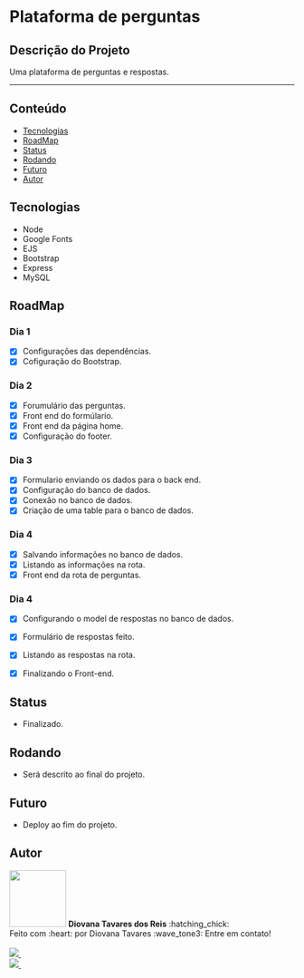 # Plataforma de perguntas

## Descrição do Projeto
Uma plataforma de perguntas e respostas.
<hr></hr>

## Conteúdo
* [Tecnologias](#Tecnologias)
* [RoadMap](#RoadMap)
* [Status](#Status)
* [Rodando](#Rodando)
* [Futuro](#Futuro)
* [Autor](#Autor)


## Tecnologias
* Node 
* Google Fonts
* EJS
* Bootstrap
* Express
* MySQL


## RoadMap
### Dia 1
- [X] Configurações das dependências.
- [X] Cofiguração do Bootstrap.

### Dia 2
- [X] Forumulário das perguntas.
- [X] Front end do formúlario.
- [X] Front end da página home.
- [X] Configuração do footer.

### Dia 3
- [X] Formulario enviando os dados para o back end.
- [X] Configuração do banco de dados.
- [X] Conexão no banco de dados.
- [X] Criação de uma table para o banco de dados.

### Dia 4 
- [X] Salvando informações no banco de dados.
- [X] Listando as informações na rota.
- [X] Front end da rota de perguntas.

### Dia 4 
- [X] Configurando o model de respostas no banco de dados.
- [X] Formulário de respostas feito.
- [X] Listando as respostas na rota.
- [X] Finalizando o Front-end.


## Status
- Finalizado.


## Rodando
- Será descrito ao final do projeto.


## Futuro
- Deploy ao fim do projeto.


## Autor

<img src="https://avatars.githubusercontent.com/u/78224429?s=400&u=2dd2a42c63a60f2a1f519a16828ef8f0aa755467&v=4" width="100px;" alt=""/>
<b>Diovana Tavares dos Reis</b> :hatching_chick: <br>
Feito com :heart: por Diovana Tavares :wave_tone3: Entre em contato! <br><br>
<a href="https://www.instagram.com/diovana_tavares/"> 
    <img src="https://img.shields.io/badge/Instagram-E4405F?style=for-the-badge&logo=instagram&logoColor=white" />
</a>&nbsp;&nbsp; <br>
<a href="mailto:diovanatavaresr@gmail.com">
    <img src="https://img.shields.io/badge/Gmail-D14836?style=for-the-badge&logo=gmail&logoColor=white" />
</a>&nbsp;&nbsp; <br>